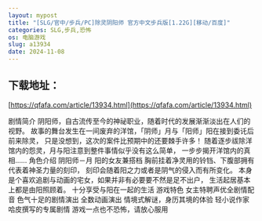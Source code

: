 ```yaml
---
layout: mypost
title: "[SLG/官中/步兵/PC]除灵阴阳师 官方中文步兵版[1.22G][移动/百度]"
categories: SLG,步兵,恐怖
os: 电脑游戏
slug: a13934
date: 2024-11-08
---
```


## 下载地址：

[https://qfafa.com/article/13934.html](https://qfafa.com/article/13934.html)

剧情简介
阴阳师，自古流传至今的神祕职业，随着时代的发展渐渐淡出在人们的视野。
故事的舞台发生在一间废弃的洋馆，「阴师」月与「阳师」阳在接到委讬后前来除灵，
只是没想到，这次的案件比预期中的还要棘手许多！
随着逐步祓除洋馆内的怨灵，月与阳注意到整件事情似乎没有这么简单，
一步步揭开洋馆内的真相……
角色介绍
阴阳师－月
阳的女友兼搭档
胸前挂着净灵用的铃铛、下腹部拥有代表着神圣力量的刻印，
刻印会随着阳之力或者是阴气的侵入而有所变化。
本身是个喜欢追剧与动画的宅女，如果并非有必要要不然是足不出户，
生活起居基本上都是由阳照顾着。
十分享受与阳在一起的生活
游戏特色
女主特聘声优全剧情配音
色气十足的剧情演出
全数动画演出
情境式解谜，身历其境的体验
轻小说作家哈皮撰写的专属剧情
游戏一点也不恐怖，请放心服用